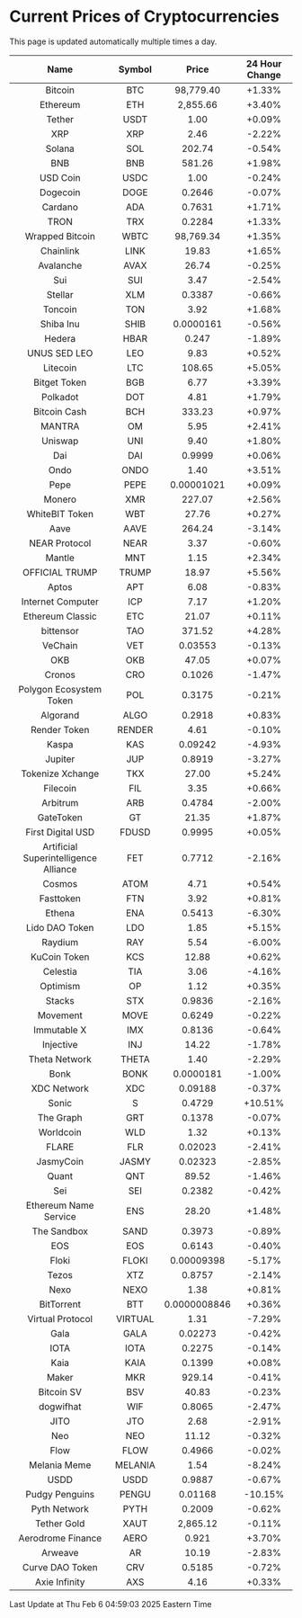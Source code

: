 # Current Prices of Cryptocurrencies
This page is updated automatically multiple times a day.

| Name | Symbol | Price | 24 Hour Change |
| :---: |:---:| :---: | :---: |
| Bitcoin | BTC | 98,779.40 | +1.33% |
| Ethereum | ETH | 2,855.66 | +3.40% |
| Tether | USDT | 1.00 | +0.09% |
| XRP | XRP | 2.46 | -2.22% |
| Solana | SOL | 202.74 | -0.54% |
| BNB | BNB | 581.26 | +1.98% |
| USD Coin | USDC | 1.00 | -0.24% |
| Dogecoin | DOGE | 0.2646 | -0.07% |
| Cardano | ADA | 0.7631 | +1.71% |
| TRON | TRX | 0.2284 | +1.33% |
| Wrapped Bitcoin | WBTC | 98,769.34 | +1.35% |
| Chainlink | LINK | 19.83 | +1.65% |
| Avalanche | AVAX | 26.74 | -0.25% |
| Sui | SUI | 3.47 | -2.54% |
| Stellar | XLM | 0.3387 | -0.66% |
| Toncoin | TON | 3.92 | +1.68% |
| Shiba Inu | SHIB | 0.0000161 | -0.56% |
| Hedera | HBAR | 0.247 | -1.89% |
| UNUS SED LEO | LEO | 9.83 | +0.52% |
| Litecoin | LTC | 108.65 | +5.05% |
| Bitget Token | BGB | 6.77 | +3.39% |
| Polkadot | DOT | 4.81 | +1.79% |
| Bitcoin Cash | BCH | 333.23 | +0.97% |
| MANTRA | OM | 5.95 | +2.41% |
| Uniswap | UNI | 9.40 | +1.80% |
| Dai | DAI | 0.9999 | +0.06% |
| Ondo | ONDO | 1.40 | +3.51% |
| Pepe | PEPE | 0.00001021 | +0.09% |
| Monero | XMR | 227.07 | +2.56% |
| WhiteBIT Token | WBT | 27.76 | +0.27% |
| Aave | AAVE | 264.24 | -3.14% |
| NEAR Protocol | NEAR | 3.37 | -0.60% |
| Mantle | MNT | 1.15 | +2.34% |
| OFFICIAL TRUMP | TRUMP | 18.97 | +5.56% |
| Aptos | APT | 6.08 | -0.83% |
| Internet Computer | ICP | 7.17 | +1.20% |
| Ethereum Classic | ETC | 21.07 | +0.11% |
| bittensor | TAO | 371.52 | +4.28% |
| VeChain | VET | 0.03553 | -0.13% |
| OKB | OKB | 47.05 | +0.07% |
| Cronos | CRO | 0.1026 | -1.47% |
| Polygon Ecosystem Token | POL | 0.3175 | -0.21% |
| Algorand | ALGO | 0.2918 | +0.83% |
| Render Token | RENDER | 4.61 | -0.10% |
| Kaspa | KAS | 0.09242 | -4.93% |
| Jupiter | JUP | 0.8919 | -3.27% |
| Tokenize Xchange | TKX | 27.00 | +5.24% |
| Filecoin | FIL | 3.35 | +0.66% |
| Arbitrum | ARB | 0.4784 | -2.00% |
| GateToken | GT | 21.35 | +1.87% |
| First Digital USD | FDUSD | 0.9995 | +0.05% |
| Artificial Superintelligence Alliance | FET | 0.7712 | -2.16% |
| Cosmos | ATOM | 4.71 | +0.54% |
| Fasttoken | FTN | 3.92 | +0.81% |
| Ethena | ENA | 0.5413 | -6.30% |
| Lido DAO Token | LDO | 1.85 | +5.15% |
| Raydium | RAY | 5.54 | -6.00% |
| KuCoin Token | KCS | 12.88 | +0.62% |
| Celestia | TIA | 3.06 | -4.16% |
| Optimism | OP | 1.12 | +0.35% |
| Stacks | STX | 0.9836 | -2.16% |
| Movement | MOVE | 0.6249 | -0.22% |
| Immutable X | IMX | 0.8136 | -0.64% |
| Injective | INJ | 14.22 | -1.78% |
| Theta Network | THETA | 1.40 | -2.29% |
| Bonk | BONK | 0.0000181 | -1.00% |
| XDC Network | XDC | 0.09188 | -0.37% |
| Sonic | S | 0.4729 | +10.51% |
| The Graph | GRT | 0.1378 | -0.07% |
| Worldcoin | WLD | 1.32 | +0.13% |
| FLARE | FLR | 0.02023 | -2.41% |
| JasmyCoin | JASMY | 0.02323 | -2.85% |
| Quant | QNT | 89.52 | -1.46% |
| Sei | SEI | 0.2382 | -0.42% |
| Ethereum Name Service | ENS | 28.20 | +1.48% |
| The Sandbox | SAND | 0.3973 | -0.89% |
| EOS | EOS | 0.6143 | -0.40% |
| Floki | FLOKI | 0.00009398 | -5.17% |
| Tezos | XTZ | 0.8757 | -2.14% |
| Nexo | NEXO | 1.38 | +0.81% |
| BitTorrent | BTT | 0.0000008846 | +0.36% |
| Virtual Protocol | VIRTUAL | 1.31 | -7.29% |
| Gala | GALA | 0.02273 | -0.42% |
| IOTA | IOTA | 0.2275 | -0.14% |
| Kaia | KAIA | 0.1399 | +0.08% |
| Maker | MKR | 929.14 | -0.41% |
| Bitcoin SV | BSV | 40.83 | -0.23% |
| dogwifhat | WIF | 0.8065 | -2.47% |
| JITO | JTO | 2.68 | -2.91% |
| Neo | NEO | 11.12 | -0.32% |
| Flow | FLOW | 0.4966 | -0.02% |
| Melania Meme | MELANIA | 1.54 | -8.24% |
| USDD | USDD | 0.9887 | -0.67% |
| Pudgy Penguins | PENGU | 0.01168 | -10.15% |
| Pyth Network | PYTH | 0.2009 | -0.62% |
| Tether Gold | XAUT | 2,865.12 | -0.11% |
| Aerodrome Finance | AERO | 0.921 | +3.70% |
| Arweave | AR | 10.19 | -2.83% |
| Curve DAO Token | CRV | 0.5185 | -0.72% |
| Axie Infinity | AXS | 4.16 | +0.33% |

Last Update at Thu Feb  6 04:59:03 2025 Eastern Time